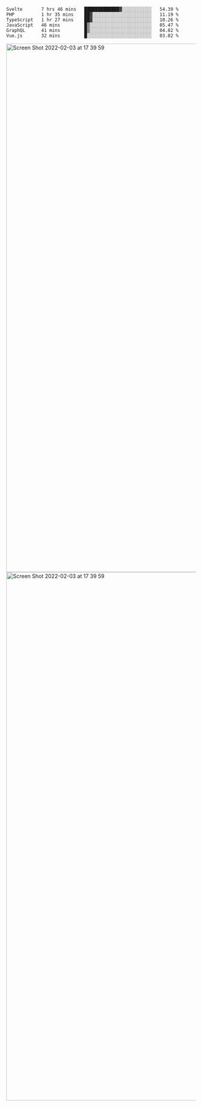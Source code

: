 <!--START_SECTION:waka-->

```text
Svelte       7 hrs 46 mins   █████████████▓░░░░░░░░░░░   54.39 %
PHP          1 hr 35 mins    ██▓░░░░░░░░░░░░░░░░░░░░░░   11.19 %
TypeScript   1 hr 27 mins    ██▓░░░░░░░░░░░░░░░░░░░░░░   10.26 %
JavaScript   46 mins         █▒░░░░░░░░░░░░░░░░░░░░░░░   05.47 %
GraphQL      41 mins         █▒░░░░░░░░░░░░░░░░░░░░░░░   04.82 %
Vue.js       32 mins         █░░░░░░░░░░░░░░░░░░░░░░░░   03.82 %
```

<!--END_SECTION:waka-->

<img width="1400" alt="Screen Shot 2022-02-03 at 17 39 59" src="https://user-images.githubusercontent.com/45716542/152387304-f2b60485-53a6-4f4b-a818-5cefb1b0c0ae.png">
<img width="1400" alt="Screen Shot 2022-02-03 at 17 39 59" src="https://user-images.githubusercontent.com/45716542/152387273-ea5cdf21-2a45-44da-8bef-00c1763b1d42.png">
